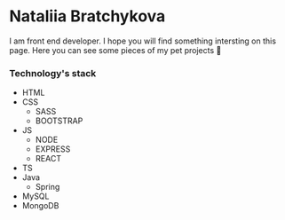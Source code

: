 # Nataliia Bratchykova
I am front end developer.
I hope you will find something intersting on this page. Here you can see some pieces of my pet projects 💜
### Technology's stack
+ HTML
+ CSS
  + SASS
  + BOOTSTRAP
+ JS
  + NODE
  + EXPRESS
  + REACT
+ TS
+ Java
  + Spring
+ MySQL
+ MongoDB
